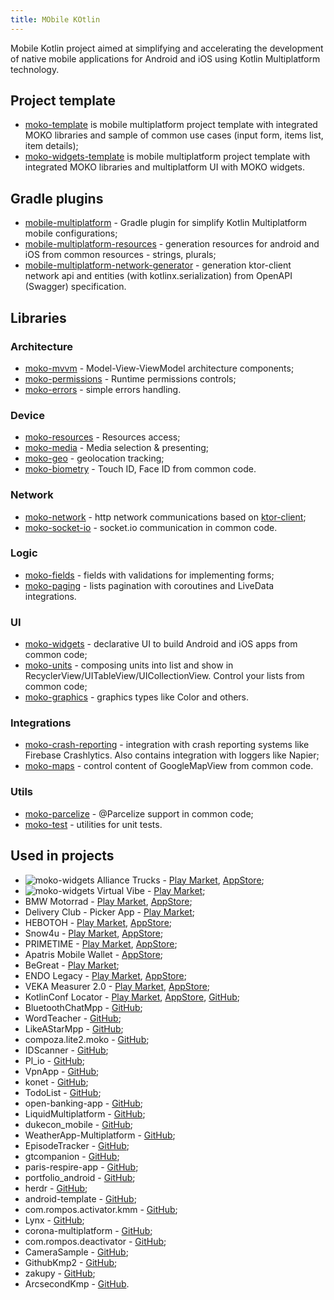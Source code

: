 ```yaml
---
title: MObile KOtlin
---
```

Mobile Kotlin project aimed at simplifying and accelerating the development of native mobile applications for Android and iOS using Kotlin Multiplatform technology.

## Project template
* [moko-template](https://github.com/icerockdev/moko-template) is mobile multiplatform project template with integrated MOKO libraries and sample of common use cases (input form, items list, item details);
* [moko-widgets-template](https://github.com/icerockdev/moko-widgets-template) is mobile multiplatform project template with integrated MOKO libraries and multiplatform UI with MOKO widgets. 

## Gradle plugins
* [mobile-multiplatform](https://github.com/icerockdev/mobile-multiplatform-gradle-plugin) - Gradle plugin for simplify Kotlin Multiplatform mobile configurations;
* [mobile-multiplatform-resources](https://github.com/icerockdev/moko-resources) - generation resources for android and iOS from common resources - strings, plurals;
* [mobile-multiplatform-network-generator](https://github.com/icerockdev/moko-network) - generation ktor-client network api and entities (with kotlinx.serialization) from OpenAPI (Swagger) specification.

## Libraries
### Architecture
* [moko-mvvm](https://github.com/icerockdev/moko-mvvm) - Model-View-ViewModel architecture components;
* [moko-permissions](https://github.com/icerockdev/moko-permissions) - Runtime permissions controls;
* [moko-errors](https://github.com/icerockdev/moko-errors) - simple errors handling.

### Device
* [moko-resources](https://github.com/icerockdev/moko-resources) - Resources access;
* [moko-media](https://github.com/icerockdev/moko-media) - Media selection & presenting;
* [moko-geo](https://github.com/icerockdev/moko-geo) - geolocation tracking;
* [moko-biometry](https://github.com/icerockdev/moko-biometry) - Touch ID, Face ID from common code.

### Network
* [moko-network](https://github.com/icerockdev/moko-network) - http network communications based on [ktor-client](https://github.com/ktorio/ktor);
* [moko-socket-io](https://github.com/icerockdev/moko-socket-io) - socket.io communication in common code.

### Logic
* [moko-fields](https://github.com/icerockdev/moko-fields) - fields with validations for implementing forms;
* [moko-paging](https://github.com/icerockdev/moko-paging) - lists pagination with coroutines and LiveData integrations.

### UI
* [moko-widgets](https://github.com/icerockdev/moko-widgets) - declarative UI to build Android and iOS apps from common code;
* [moko-units](https://github.com/icerockdev/moko-units) - composing units into list and show in RecyclerView/UITableView/UICollectionView. Control your lists from common code;
* [moko-graphics](https://github.com/icerockdev/moko-graphics) - graphics types like Color and others.

### Integrations
* [moko-crash-reporting](https://github.com/icerockdev/moko-crash-reporting) - integration with crash reporting systems like Firebase Crashlytics. Also contains integration with loggers like Napier;
* [moko-maps](https://github.com/icerockdev/moko-maps) - control content of GoogleMapView from common code.

### Utils
* [moko-parcelize](https://github.com/icerockdev/moko-parcelize) - @Parcelize support in common code;
* [moko-test](https://github.com/icerockdev/moko-test) - utilities for unit tests.

## Used in projects
* ![moko-widgets](https://img.shields.io/badge/-moko--widgets-green) Alliance Trucks - [Play Market](https://play.google.com/store/apps/details?id=com.alliancetrucks.app), [AppStore](https://apps.apple.com/ru/app/alliancetrucks/id1500907708);
* ![moko-widgets](https://img.shields.io/badge/-moko--widgets-green) Virtual Vibe - [Play Market](https://play.google.com/store/apps/details?id=be.virtualvi);
* BMW Motorrad - [Play Market](https://play.google.com/store/apps/details?id=io.smartdriving.bmwmoto), [AppStore](https://apps.apple.com/us/app/id1492857555);
* Delivery Club - Picker App - [Play Market](https://play.google.com/store/apps/details?id=com.deliveryclub.stock);
* НЕВОТОН - [Play Market](https://play.google.com/store/apps/details?id=com.nevoton.app), [AppStore](https://apps.apple.com/ru/app/%D0%BD%D0%B5%D0%B2%D0%BE%D1%82%D0%BE%D0%BD-%D0%B0%D0%B2%D1%82%D0%BE%D0%BC%D0%B0%D1%82%D0%B8%D0%BA%D0%B0/id1409537985#?platform=iphone);
* Snow4u - [Play Market](https://play.google.com/store/apps/details?id=com.snow4unet.snowtinder), [AppStore](https://apps.apple.com/ru/app/snow4u/id1546814178);
* PRIMETIME - [Play Market](https://play.google.com/store/apps/details?id=ru.primetime), [AppStore](https://apps.apple.com/us/app/primetime-delivery/id1471500882?l=ru&ls=1);
* Apatris Mobile Wallet - [AppStore](https://apps.apple.com/us/app/apatris-mobile-wallet/id1454765749);
* BeGreat - [Play Market](https://play.google.com/store/apps/details?id=ru.begreatapp);
* ENDO Legacy - [Play Market](https://play.google.com/store/apps/details?id=im.endo.legacy), [AppStore](https://apps.apple.com/us/app/endo-legacy/id1435147480);
* VEKA Measurer 2.0 - [Play Market](https://play.google.com/store/apps/details?id=com.veka.windowmeasurer.new), [AppStore](https://apps.apple.com/ru/app/%D0%B7%D0%B0%D0%BC%D0%B5%D1%80%D1%89%D0%B8%D0%BA-%D0%BE%D0%BA%D0%BE%D0%BD-2-0/id1455318730);
* KotlinConf Locator - [Play Market](https://play.google.com/store/apps/details?id=org.jetbrains.kotlin.locator), [AppStore](https://apps.apple.com/us/app/kotlinconf-locator/id1487944666), [GitHub](https://github.com/JetBrains/KotlinFinder);
* BluetoothChatMpp - [GitHub](https://github.com/Tetraquark/BluetoothChatMpp);
* WordTeacher - [GitHub](https://github.com/soniccat/WordTeacher);
* LikeAStarMpp - [GitHub](https://github.com/Jaime97/LikeAStarMpp);
* compoza.lite2.moko - [GitHub](https://github.com/Diy2210/compoza.lite2.moko);
* IDScanner - [GitHub](https://github.com/Diy2210/IDScanner);
* Pl_io - [GitHub](https://github.com/alekseevvv/Pl_io);
* VpnApp - [GitHub](https://github.com/Merseyside/VpnApp);
* konet - [GitHub](https://github.com/eduayuso/konet);
* TodoList - [GitHub](https://github.com/TinNova/TodoList);
* open-banking-app - [GitHub](https://github.com/openMF/open-banking-app);
* LiquidMultiplatform - [GitHub](https://github.com/tSquaredd/LiquidMultiplatform);
* dukecon_mobile - [GitHub](https://github.com/dukecon/dukecon_mobile);
* WeatherApp-Multiplatform - [GitHub](https://github.com/RandhirGupta/WeatherApp-Multiplatform);
* EpisodeTracker - [GitHub](https://github.com/y-polek/EpisodeTracker);
* gtcompanion - [GitHub](https://github.com/thumbcat-io/gtcompanion);
* paris-respire-app - [GitHub](https://github.com/alan-camilo/paris-respire-app);
* portfolio_android - [GitHub](https://github.com/MrTheGood/portfolio_android);
* herdr - [GitHub](https://github.com/f8full/herdr);
* android-template - [GitHub](https://github.com/Merseyside/android-template);
* com.rompos.activator.kmm - [GitHub](https://github.com/Diy2210/com.rompos.activator.kmm);
* Lynx - [GitHub](https://github.com/DoubleSymmetry/lynx);
* corona-multiplatform - [GitHub](https://github.com/egeniq/corona-multiplatform);
* com.rompos.deactivator - [GitHub](https://github.com/Diy2210/com.rompos.deactivator);
* CameraSample - [GitHub](https://github.com/Jaime97/CameraSample);
* GithubKmp2 - [GitHub](https://github.com/EmanEraky/GithubKmp2);
* zakupy - [GitHub](https://github.com/YokiToki/zakupy);
* ArcsecondKmp - [GitHub](https://github.com/Tetraquark/ArcsecondKmp).
